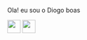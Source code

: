 Ola! eu sou o Diogo boas

<div>
<img align="center" alt "diogo-html" height="30" width="30" src="https://upload.wikimedia.org/wikipedia/commons/thumb/6/61/HTML5_logo_and_wordmark.svg/800px-HTML5_logo_and_wordmark.svg.png">
<img align="center" alt "diogo-CSS" height="30" width="30" src=https://logospng.org/download/css-3/logo-css-3-1536.png>

  
</div>
